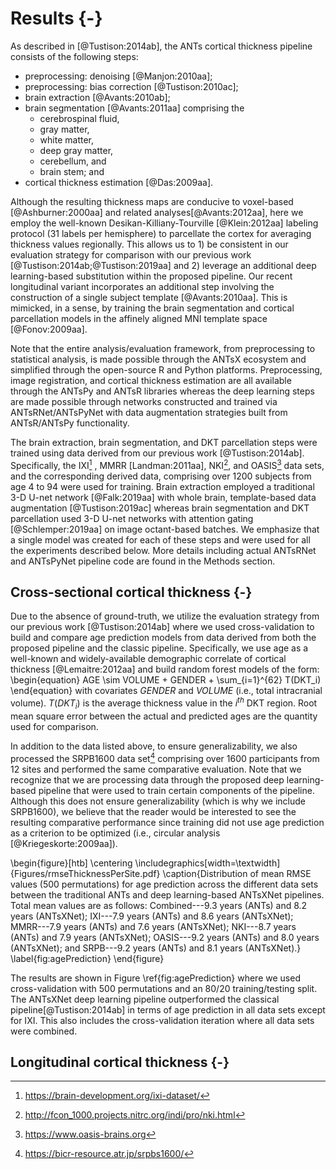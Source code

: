 
# Results {-}

As described in [@Tustison:2014ab], the ANTs cortical thickness pipeline
consists of the following steps:

* preprocessing: denoising [@Manjon:2010aa];
* preprocessing: bias correction [@Tustison:2010ac];
* brain extraction [@Avants:2010ab];
* brain segmentation [@Avants:2011aa] comprising the
    * cerebrospinal fluid,
    * gray matter,
    * white matter,
    * deep gray matter,
    * cerebellum, and
    * brain stem; and
* cortical thickness estimation [@Das:2009aa].

Although the resulting thickness maps are conducive to voxel-based
[@Ashburner:2000aa] and related analyses[@Avants:2012aa], here we
employ the well-known Desikan-Killiany-Tourville [@Klein:2012aa] labeling
protocol (31 labels per hemisphere) to parcellate the cortex for averaging
thickness values regionally. This allows us to 1) be consistent in our
evaluation strategy for comparison with our previous work
[@Tustison:2014ab;@Tustison:2019aa] and 2) leverage an additional deep
learning-based substitution within the proposed pipeline. Our recent longitudinal
variant incorporates an additional step involving the construction of a single
subject template [@Avants:2010aa].  This is mimicked, in a sense, by training
the brain segmentation and cortical parcellation models in the affinely aligned
MNI template space [@Fonov:2009aa].

Note that the entire analysis/evaluation framework, from preprocessing to
statistical analysis, is made possible through the ANTsX ecosystem and simplified
through the open-source R and Python platforms.  Preprocessing, image registration,
and cortical thickness estimation are all available through the ANTsPy and ANTsR
libraries whereas the deep learning steps are made possible through networks
constructed and trained via ANTsRNet/ANTsPyNet with data augmentation strategies
built from ANTsR/ANTsPy functionality.

The brain extraction, brain segmentation, and DKT parcellation steps were
trained using data derived from our previous work [@Tustison:2014ab].
Specifically, the IXI[^1] , MMRR [Landman:2011aa], NKI[^2], and OASIS[^3] data
sets, and the corresponding derived data, comprising over 1200 subjects from age
4 to 94 were used for training. Brain extraction employed a traditional 3-D
U-net network [@Falk:2019aa] with whole brain, template-based data augmentation
[@Tustison:2019ac] whereas brain segmentation and DKT parcellation used 3-D
U-net networks with attention gating [@Schlemper:2019aa] on image octant-based
batches.  We emphasize that a single model was created for each of these steps
and were used for all the experiments described below.  More details including
actual ANTsRNet and ANTsPyNet pipeline code are found in the Methods section.

[^1]: https://brain-development.org/ixi-dataset/
[^2]: http://fcon_1000.projects.nitrc.org/indi/pro/nki.html
[^3]: https://www.oasis-brains.org

## Cross-sectional cortical thickness {-}

Due to the absence of ground-truth, we utilize the evaluation strategy from our
previous work [@Tustison:2014ab] where we used cross-validation to build and
compare age prediction models from data derived from both the proposed pipeline
and the classic pipeline.  Specifically, we use age as a well-known and
widely-available demographic correlate of cortical thickness [@Lemaitre:2012aa]
and build random forest models of the form:
\begin{equation}
AGE \sim VOLUME + GENDER + \sum_{i=1}^{62} T(DKT_i)
\end{equation}
with covariates $GENDER$ and $VOLUME$ (i.e., total intracranial volume).
$T(DKT_i)$ is the average thickness value in the $i^{th}$ DKT region.  Root mean
square error between the actual and predicted ages are the quantity used for
comparison.

In addition to the data listed above, to ensure generalizability, we also
processed the SRPB1600 data set[^4] comprising over 1600 participants from 12
sites and performed the same comparative evaluation. Note that we recognize that
we are processing data through the proposed deep learning-based pipeline that
were used to train certain components of the pipeline.  Although this does not
ensure generalizability (which is why we include SRPB1600), we believe that
the reader would be interested to see the resulting comparative performance since
training did not use age prediction as a criterion to be optimized
(i.e., circular analysis [@Kriegeskorte:2009aa]).

[^4]: https://bicr-resource.atr.jp/srpbs1600/

\begin{figure}[htb]
  \centering
    \includegraphics[width=\textwidth]{Figures/rmseThicknessPerSite.pdf}
  \caption{Distribution of mean RMSE values (500 permutations) for age
          prediction across the different data sets between
          the traditional ANTs and deep learning-based ANTsXNet pipelines. Total
          mean values are as follows: Combined---9.3 years (ANTs) and 8.2 years
          (ANTsXNet); IXI---7.9 years (ANTs) and 8.6 years (ANTsXNet);
          MMRR---7.9 years (ANTs) and 7.6 years (ANTsXNet); NKI---8.7 years
          (ANTs) and 7.9 years (ANTsXNet); OASIS---9.2 years (ANTs) and 8.0
          years (ANTsXNet); and SRPB---9.2 years (ANTs) and 8.1 years
          (ANTsXNet).}
  \label{fig:agePrediction}
\end{figure}

The results are shown in Figure \ref{fig:agePrediction} where we used cross-validation
with 500 permutations and an 80/20 training/testing split.   The ANTsXNet deep learning
pipeline outperformed the classical pipeline[@Tustison:2014ab] in terms of age prediction
in all data sets except for IXI.  This also includes the cross-validation iteration where
all data sets were combined.

## Longitudinal cortical thickness {-}


